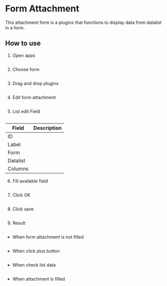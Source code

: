 # Form Attachment

This attachment form is a plugins that functions to display data from datalist in a form.

## How to use

1. Open apps

<img src="https://raw.githubusercontent.com/kinnara-digital-studio/kecak-workflow/master/docs/assets/formAttach_openApps.png" alt="" />


2. Choose form

<img src="https://raw.githubusercontent.com/kinnara-digital-studio/kecak-workflow/master/docs/assets/formAttach_chooseForm.png" alt="" />

3. Drag and drop plugins

<img src="https://raw.githubusercontent.com/kinnara-digital-studio/kecak-workflow/master/docs/assets/formAttach_dragDrop.png" alt="" />


4. Edit form attachment

<img src="https://raw.githubusercontent.com/kinnara-digital-studio/kecak-workflow/master/docs/assets/formAttach_edit.png" alt="" />


5. List edit Field

<img src="https://raw.githubusercontent.com/kinnara-digital-studio/kecak-workflow/master/docs/assets/formAttach_editPlugins.png" alt="" />

| Field | Description |
|-------|-------------|
|ID||
|Label||
|Form||
|Datalist||
|Columns||

6. Fill available field

<img src="https://raw.githubusercontent.com/kinnara-digital-studio/kecak-workflow/master/docs/assets/formAttach_fillField.png" alt="" />


7. Click OK

<img src="https://raw.githubusercontent.com/kinnara-digital-studio/kecak-workflow/master/docs/assets/formAttach_ok.png" alt="" />


8. Click save

<img src="https://raw.githubusercontent.com/kinnara-digital-studio/kecak-workflow/master/docs/assets/formAttach_save.png" alt="" />


9. Result

<img src="https://raw.githubusercontent.com/kinnara-digital-studio/kecak-workflow/master/docs/assets/.png" alt="" />


- When form attachment is not filled

<img src="https://raw.githubusercontent.com/kinnara-digital-studio/kecak-workflow/master/docs/assets/formAttach_result1.png" alt="" />


- When click plus button

<img src="https://raw.githubusercontent.com/kinnara-digital-studio/kecak-workflow/master/docs/assets/formAttach_result2.png" alt="" />

- When check list data

<img src="https://raw.githubusercontent.com/kinnara-digital-studio/kecak-workflow/master/docs/assets/formAttach_result3.png" alt="" />

- When attachment is filled

<img src="https://raw.githubusercontent.com/kinnara-digital-studio/kecak-workflow/master/docs/assets/formAttach_result4.png" alt="" />
